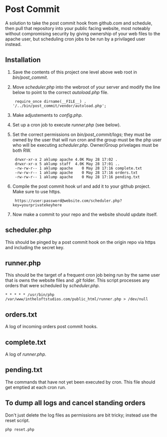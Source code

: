# Post Commit
A solution to take the post commit hook from github.com and schedule, then pull that repository into your public facing website, most noteably without compromising security by giving ownership of your web files to the apache user, but scheduling cron jobs to be run by a privilaged user instead.

## Installation
1. Save the contents of this project one level above web root in _bin/post_commit_.
1. Move _scheduler.php_ into the webroot of your server and modify the line below to point to the correct _autoload.php_ file.
        
        require_once dirname(__FILE__) . '/../bin/post_commit/vendor/autoload.php';

1. Make adjustements to _config.php_.
1. Set up a cron job to execute _runner.php_ (see below).
1. Set the correct permissions on _bin/post_commit/logs_; they must be owned by the user that will run cron and the group must be the php user who will be executing _scheduler.php_.  Owner/Group privelages must be both RW.

        drwxr-xr-x 2 aklump apache 4.0K May 28 17:02 .
        drwxr-xr-x 5 aklump staff  4.0K May 28 17:01 ..
        -rw-rw-r-- 1 aklump apache    0 May 28 17:16 complete.txt
        -rw-rw-r-- 1 aklump apache    0 May 28 17:16 orders.txt
        -rw-rw-r-- 1 aklump apache    0 May 28 17:16 pending.txt      

1. Compile the post commit hook url and add it to your github project.  Make sure to use https.

        https://user:password@website.com/scheduler.php?key=yourprivatekeyhere

1. Now make a commit to your repo and the website should update itself.
    
## scheduler.php

This should be pinged by a post commit hook on the origin repo via https and including the secret key.
    
## runner.php

This should be the target of a frequent cron job being run by the same user that is owns the website files and _.git_ folder.  This script processes any orders that were scheduled by _scheduler.php_.

    * * * * * /usr/bin/php /var/www/intheloftstudios.com/public_html/runner.php > /dev/null
    
## orders.txt

A log of incoming orders post commit hooks.

## complete.txt

A log of _runner.php_.

## pending.txt

The commands that have not yet been executed by cron.  This file should get emptied at each cron run.

## To dump all logs and cancel standing orders
Don't just delete the log files as permissions are bit tricky; instead use the reset script.

    php reset.php

